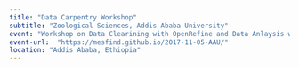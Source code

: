 ```yaml
---
title: "Data Carpentry Workshop"
subtitle: "Zoological Sciences, Addis Ababa University"
event: "Workshop on Data Clearining with OpenRefine and Data Anlaysis with R using Rstudio"
event-url:  "https://mesfind.github.io/2017-11-05-AAU/"
location: "Addis Ababa, Ethiopia"
---
```

<!--slides: "slide.pdf" -->
